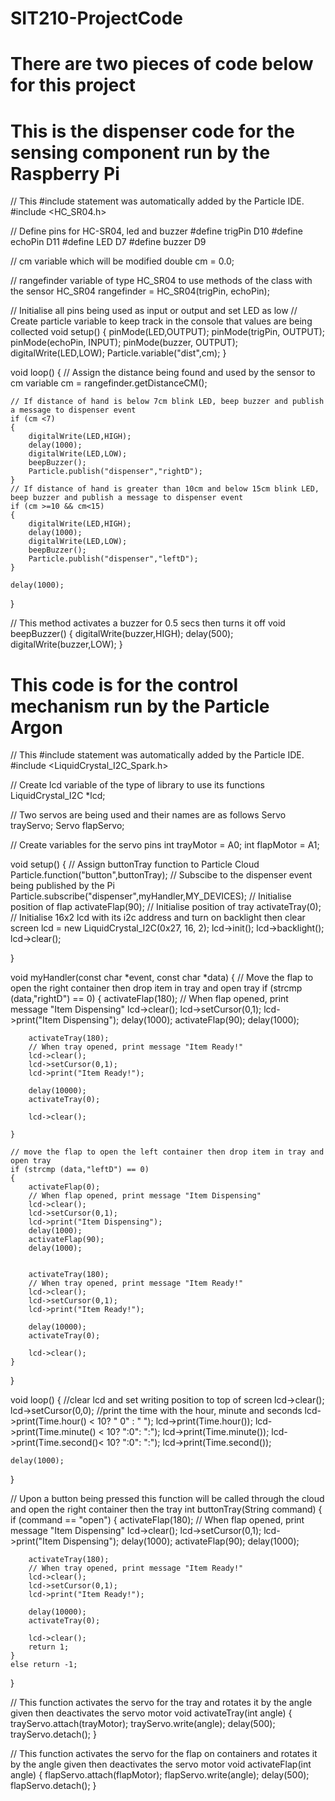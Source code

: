 # SIT210-ProjectCode
# There are two pieces of code below for this project

# This is the dispenser code for the sensing component run by the Raspberry Pi
// This #include statement was automatically added by the Particle IDE.
#include <HC_SR04.h>

// Define pins for HC-SR04, led and buzzer
#define trigPin     D10
#define echoPin     D11
#define LED         D7
#define buzzer      D9     

// cm variable which will be modified 
double cm = 0.0;

// rangefinder variable of type HC_SR04 to use methods of the class with the sensor
HC_SR04 rangefinder = HC_SR04(trigPin, echoPin);

// Initialise all pins being used as input or output and set LED as low
// Create particle variable to keep track in the console that values are being collected
void setup() {
    pinMode(LED,OUTPUT);
    pinMode(trigPin, OUTPUT);
    pinMode(echoPin, INPUT);
    pinMode(buzzer, OUTPUT);
    digitalWrite(LED,LOW);
    Particle.variable("dist",cm);
}

void loop() {
    // Assign the distance being found and used by the sensor to cm variable
    cm = rangefinder.getDistanceCM();
    
    // If distance of hand is below 7cm blink LED, beep buzzer and publish a message to dispenser event
    if (cm <7)
    {
        digitalWrite(LED,HIGH);
        delay(1000);
        digitalWrite(LED,LOW);
        beepBuzzer();
        Particle.publish("dispenser","rightD");
    }
    // If distance of hand is greater than 10cm and below 15cm blink LED, beep buzzer and publish a message to dispenser event
    if (cm >=10 && cm<15)
    {
        digitalWrite(LED,HIGH);
        delay(1000);
        digitalWrite(LED,LOW);
        beepBuzzer();
        Particle.publish("dispenser","leftD");
    }

    delay(1000);
}

// This method activates a buzzer for 0.5 secs then turns it off
void beepBuzzer()
{
    digitalWrite(buzzer,HIGH);
    delay(500);
    digitalWrite(buzzer,LOW);
}

# This code is for the control mechanism run by the Particle Argon
// This #include statement was automatically added by the Particle IDE.
#include <LiquidCrystal_I2C_Spark.h>

// Create lcd variable of the type of library to use its functions
LiquidCrystal_I2C *lcd;

// Two servos are being used and their names are as follows
Servo trayServo;
Servo flapServo;

// Create variables for the servo pins
int trayMotor = A0;
int flapMotor = A1;
    

void setup() {
    // Assign buttonTray function to Particle Cloud
    Particle.function("button",buttonTray);
    // Subscibe to the dispenser event being published by the Pi
    Particle.subscribe("dispenser",myHandler,MY_DEVICES);
    // Initialise position of flap
    activateFlap(90);
    // Initialise position of tray
    activateTray(0);
    // Initialise 16x2 lcd with its i2c address and turn on backlight then clear screen
    lcd = new LiquidCrystal_I2C(0x27, 16, 2);
    lcd->init();
    lcd->backlight();
    lcd->clear();

}

void myHandler(const char *event, const char *data)
{
    // Move the flap to open the right container then drop item in tray and open tray 
    if (strcmp (data,"rightD") == 0)
    {
        activateFlap(180);
        // When flap opened, print message "Item Dispensing"
        lcd->clear();
        lcd->setCursor(0,1);
        lcd->print("Item Dispensing");
        delay(1000);
        activateFlap(90);
        delay(1000);
        
        activateTray(180);
        // When tray opened, print message "Item Ready!"
        lcd->clear();
        lcd->setCursor(0,1);
        lcd->print("Item Ready!");
        
        delay(10000);
        activateTray(0);
        
        lcd->clear();
        
    }
    
    // move the flap to open the left container then drop item in tray and open tray 
    if (strcmp (data,"leftD") == 0)
    {
        activateFlap(0);
        // When flap opened, print message "Item Dispensing"
        lcd->clear();
        lcd->setCursor(0,1);
        lcd->print("Item Dispensing");
        delay(1000);
        activateFlap(90);
        delay(1000);
        
        
        activateTray(180);
        // When tray opened, print message "Item Ready!"
        lcd->clear();
        lcd->setCursor(0,1);
        lcd->print("Item Ready!");
        
        delay(10000);
        activateTray(0);
        
        lcd->clear();
    }
}

void loop() {
    //clear lcd and set writing position to top of screen
    lcd->clear();
    lcd->setCursor(0,0);
    //print the time with the hour, minute and seconds
    lcd->print(Time.hour() < 10? "   0" : "    ");
    lcd->print(Time.hour());
    lcd->print(Time.minute() < 10? ":0": ":");
    lcd->print(Time.minute());
    lcd->print(Time.second()< 10? ":0": ":");
    lcd->print(Time.second());

    delay(1000);
}

// Upon a button being pressed this function will be called through the cloud and open the right container then the tray
int buttonTray(String command)
{
    if (command == "open")
    {
        activateFlap(180);
        // When flap opened, print message "Item Dispensing"
        lcd->clear();
        lcd->setCursor(0,1);
        lcd->print("Item Dispensing");
        delay(1000);
        activateFlap(90);
        delay(1000);
        
        activateTray(180);
        // When tray opened, print message "Item Ready!"
        lcd->clear();
        lcd->setCursor(0,1);
        lcd->print("Item Ready!");
        
        delay(10000);
        activateTray(0);
        
        lcd->clear();
        return 1;
    }
    else return -1;
    
}

// This function activates the servo for the tray and rotates it by the angle given then deactivates the servo motor
void activateTray(int angle) {
    trayServo.attach(trayMotor);
    trayServo.write(angle);
    delay(500);
    trayServo.detach();
}

// This function activates the servo for the flap on containers and rotates it by the angle given then deactivates the servo motor
void activateFlap(int angle) {
    flapServo.attach(flapMotor);
    flapServo.write(angle);
    delay(500);
    flapServo.detach();
}
